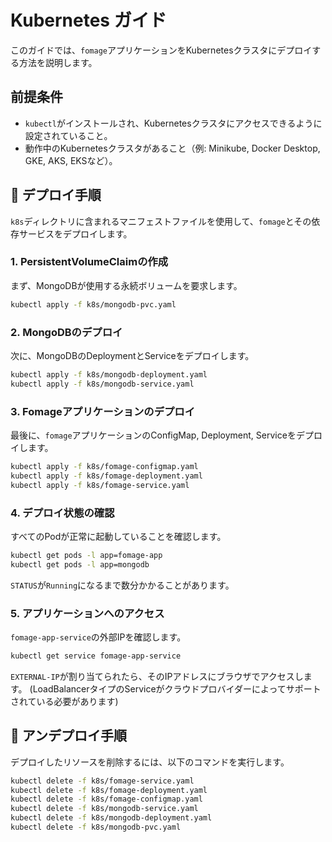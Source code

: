 # Kubernetes ガイド

このガイドでは、`fomage`アプリケーションをKubernetesクラスタにデプロイする方法を説明します。

## 前提条件

- `kubectl`がインストールされ、Kubernetesクラスタにアクセスできるように設定されていること。
- 動作中のKubernetesクラスタがあること（例: Minikube, Docker Desktop, GKE, AKS, EKSなど）。

## 🚀 デプロイ手順

`k8s`ディレクトリに含まれるマニフェストファイルを使用して、`fomage`とその依存サービスをデプロイします。

### 1. PersistentVolumeClaimの作成

まず、MongoDBが使用する永続ボリュームを要求します。

```bash
kubectl apply -f k8s/mongodb-pvc.yaml
```

### 2. MongoDBのデプロイ

次に、MongoDBのDeploymentとServiceをデプロイします。

```bash
kubectl apply -f k8s/mongodb-deployment.yaml
kubectl apply -f k8s/mongodb-service.yaml
```

### 3. Fomageアプリケーションのデプロイ

最後に、`fomage`アプリケーションのConfigMap, Deployment, Serviceをデプロイします。

```bash
kubectl apply -f k8s/fomage-configmap.yaml
kubectl apply -f k8s/fomage-deployment.yaml
kubectl apply -f k8s/fomage-service.yaml
```

### 4. デプロイ状態の確認

すべてのPodが正常に起動していることを確認します。

```bash
kubectl get pods -l app=fomage-app
kubectl get pods -l app=mongodb
```

`STATUS`が`Running`になるまで数分かかることがあります。

### 5. アプリケーションへのアクセス

`fomage-app-service`の外部IPを確認します。

```bash
kubectl get service fomage-app-service
```

`EXTERNAL-IP`が割り当てられたら、そのIPアドレスにブラウザでアクセスします。
(LoadBalancerタイプのServiceがクラウドプロバイダーによってサポートされている必要があります)

## 🔧 アンデプロイ手順

デプロイしたリソースを削除するには、以下のコマンドを実行します。

```bash
kubectl delete -f k8s/fomage-service.yaml
kubectl delete -f k8s/fomage-deployment.yaml
kubectl delete -f k8s/fomage-configmap.yaml
kubectl delete -f k8s/mongodb-service.yaml
kubectl delete -f k8s/mongodb-deployment.yaml
kubectl delete -f k8s/mongodb-pvc.yaml
``` 